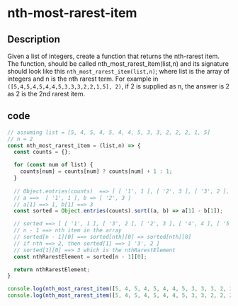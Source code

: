 # nth-most-rarest-item

## Description
Given a list of integers, create a function that returns the nth-rarest item. The function, should be called nth_most_rarest_item(list,n) and its signature should look like this `nth_most_rarest_item(list,n)`; where list is the array of integers and n is the nth rarest term. For example in `([5,4,5,4,5,4,4,5,3,3,3,2,2,1,5], 2)`, if 2 is supplied as n, the answer is 2 as 2 is the 2nd rarest item.

## code
```javascript
// assuming list = [5, 4, 5, 4, 5, 4, 4, 5, 3, 3, 2, 2, 2, 1, 5]
// n = 2
const nth_most_rarest_item = (list,n) => {
  const counts = {};

  for (const num of list) {
    counts[num] = counts[num] ? counts[num] + 1 : 1;
  }
 
  // Object.entries(counts)  ==> [ [ '1', 1 ], [ '2', 3 ], [ '3', 2 ], [ '4', 4 ], [ '5', 5 ] ]
  // a ==>  [ '1', 1 ], b => [ '2', 3 ]
  // a[1] ==> 1, b[1] ==> 3
  const sorted = Object.entries(counts).sort((a, b) => a[1] - b[1]);

  // sorted ==> [ [ '1', 1 ], [ '3', 2 ], [ '2', 3 ], [ '4', 4 ], [ '5', 5 ] ]
  // n - 1 ==> nth item in the array
  // sorted[n - 1][0] ==> sorted[nth][0] => sorted[nth][0]
  // if nth ==> 2, then sorted[1] ==> [ '3', 2 ]
  // sorted[1][0] ==> 3 which is the nthRarestElement
  const nthRarestElement = sorted[n - 1][0];

  return nthRarestElement;
}

console.log(nth_most_rarest_item([5, 4, 5, 4, 5, 4, 4, 5, 3, 3, 3, 2, 2, 2, 1, 5], 2)); // 2
console.log(nth_most_rarest_item([5, 4, 5, 4, 5, 4, 4, 5, 3, 3, 2, 2, 2, 1, 5], 2)); // 3
```
